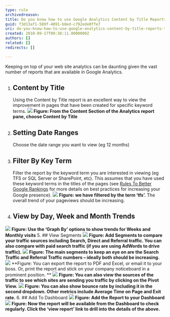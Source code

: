 ```yaml
---
type: rule
archivedreason: 
title: Do you know how to use Google Analytics Content by Title Reports to track Trends?
guid: f3d13af1-589f-4891-b8ed-c792ede0ffe7
uri: do-you-know-how-to-use-google-analytics-content-by-title-reports-to-track-trends
created: 2010-09-17T09:38:11.0000000Z
authors: []
related: []
redirects: []

---
```


Keeping on top of your web site analytics can be daunting given the vast number of reports that are available in Google Analytics.  
<!--endintro-->

1. ## Content by Title
    Using the Content by Title report is an excellent way to view the improvement in pages that have been created for specific keyword terms.
![](analytics-content-title-report.jpg) **Figure: From the Content Section of the Analytics report pane, choose Content by Title**
2. ## Setting Date Ranges
    Choose the date range you want to view (eg 12 months)
3. ## Filter By Key Term
    Filter the report by the keyword term you are interested in viewing (eg TFS or SQL Server or SharePoint, etc). This assumes that you have used these keyword terms in the titles of the pages (see [Rules To Better Google Rankings](http://www.ssw.com.au/ssw/Standards/Rules/RulestoBetterGoogleRankings.aspx) for more details on best practices for increasing your Google presence).
![](analytics-content-title-filter.jpg) **Figure: we have filtered by the term ‘tfs’.**     The overall trend of your pageviews should be increasing.
4. ## View by Day, Week and Month Trends
![](analytics-weekly-trend.jpg) **Figure: Use the ‘Graph By’ options to show trends for Weeks and Monthly visits**
5. ## View Segments
![](analytics-segments.jpg) **Figure: Add Segments to compare your traffic sources including Search, Direct and Referral traffic. You can also compare with paid search traffic (if you are using AdWords to drive traffic).** ![](analytics-content-search-traffic.jpg) **Figure: The main segments to keep an eye on are the  Search Traffic and  Referral Traffic numbers – ideally both should be increasing.** ![](analytics-export.jpg) **Figure: You can export the report to PDF and Excel, or email it to your boss. Or, print the report and stick on your company noticeboard in a prominent position. 
** ![](analytics-content-sources.jpg) **Figure: You can also view the sources of the traffic to see which sites are sending you traffic by clicking on the Pivot View.** ![](analytics-content-sources-bounce-rate.jpg) **Figure: You can also show bounce rate by including it in the second dropdown. Other metrics include Average Time on Page and Exit rate.**
6. ## Add To Dashboard
![](analytics-add-dashboard.jpg) **Figure: Add the Report to your Dashboard** ![](analytics-dashboard.jpg) **Figure: Now the report will be available from the Dashboard to check regularly. Click the ‘view report’ link to drill into the details of the above.**
